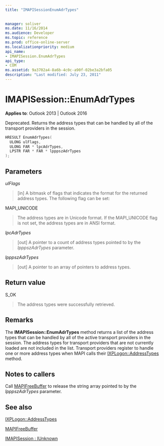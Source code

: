 ```yaml
---
title: "IMAPISessionEnumAdrTypes"
 
 
manager: soliver
ms.date: 11/16/2014
ms.audience: Developer
ms.topic: reference
ms.prod: office-online-server
ms.localizationpriority: medium
api_name:
- IMAPISession.EnumAdrTypes
api_type:
- COM
ms.assetid: 9a3702a4-8a6b-4c0c-a90f-02be3a2bfa05
description: "Last modified: July 23, 2011"
---
```


# IMAPISession::EnumAdrTypes

  
  
**Applies to**: Outlook 2013 | Outlook 2016 
  
Deprecated. Returns the address types that can be handled by all of the transport providers in the session. 
  
```cpp
HRESULT EnumAdrTypes(
  ULONG ulFlags,
  ULONG FAR * lpcAdrTypes,
  LPSTR FAR * FAR * lpppszAdrTypes
);
```

## Parameters

 _ulFlags_
  
> [in] A bitmask of flags that indicates the format for the returned address types. The following flag can be set:
    
MAPI_UNICODE 
  
> The address types are in Unicode format. If the MAPI_UNICODE flag is not set, the address types are in ANSI format.
    
 _lpcAdrTypes_
  
> [out] A pointer to a count of address types pointed to by the  _lpppszAdrTypes_ parameter. 
    
 _lpppszAdrTypes_
  
> [out] A pointer to an array of pointers to address types.
    
## Return value

S_OK 
  
> The address types were successfully retrieved.
    
## Remarks

The **IMAPISession::EnumAdrTypes** method returns a list of the address types that can be handled by all of the active transport providers in the session. The address types for transport providers that are not currently loaded are not included in the list. Transport providers register to handle one or more address types when MAPI calls their [IXPLogon::AddressTypes](ixplogon-addresstypes.md) method. 
  
## Notes to callers

Call [MAPIFreeBuffer](mapifreebuffer.md) to release the string array pointed to by the  _lpppszAdrTypes_ parameter. 
  
## See also



[IXPLogon::AddressTypes](ixplogon-addresstypes.md)
  
[MAPIFreeBuffer](mapifreebuffer.md)
  
[IMAPISession : IUnknown](imapisessioniunknown.md)

